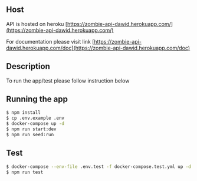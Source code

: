 ## Host

API is hosted on heroku [https://zombie-api-dawid.herokuapp.com/](https://zombie-api-dawid.herokuapp.com/)

For documentation please visit link [https://zombie-api-dawid.herokuapp.com/doc](https://zombie-api-dawid.herokuapp.com/doc)

## Description

To run the app/test please follow instruction below

## Running the app

```bash
$ npm install
$ cp .env.example .env
$ docker-compose up -d
$ npm run start:dev
$ npm run seed:run
```

## Test

```bash
$ docker-compose --env-file .env.test -f docker-compose.test.yml up -d
$ npm run test
```

